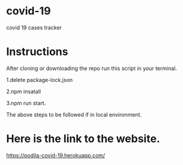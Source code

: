 # covid-19
covid 19 cases tracker

# Instructions
After cloning or downloading the repo run this script in your terminal.

1.delete package-lock.json

2.npm insatall

3.npm run start.

The above steps to be followed if in local environment.


# Here is the link to the website.
https://podila-covid-19.herokuapp.com/
